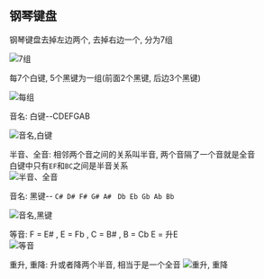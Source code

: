## 钢琴键盘

钢琴键盘去掉左边两个, 去掉右边一个, 分为7组  

![7组](https://study-note-huang.oss-cn-beijing.aliyuncs.com/img/20211229214502.png)

每7个白键, 5个黑键为一组(前面2个黑键, 后边3个黑键)  

![每组](https://study-note-huang.oss-cn-beijing.aliyuncs.com/img/20211229214706.png)

音名: 白键--CDEFGAB

![音名,白键](https://study-note-huang.oss-cn-beijing.aliyuncs.com/img/20211229214833.png)  

半音、全音: 相邻两个音之间的关系叫半音, 两个音隔了一个音就是全音  
白键中只有`EF`和`BC`之间是半音关系  
![半音、全音](https://study-note-huang.oss-cn-beijing.aliyuncs.com/img/20211229215019.png)

音名: 黑键-- `C# D# F# G# A# `  `Db Eb Gb Ab Bb`

![音名,黑键](https://study-note-huang.oss-cn-beijing.aliyuncs.com/img/20211229215546.png)  


等音: F = E# , E = Fb , C = B# , B = Cb
E = 升E  
![等音](https://study-note-huang.oss-cn-beijing.aliyuncs.com/img/20211229215649.png)

重升, 重降: 升或者降两个半音, 相当于是一个全音 
![重升, 重降](https://study-note-huang.oss-cn-beijing.aliyuncs.com/img/20211229215914.png)